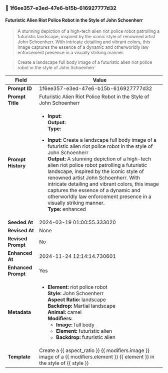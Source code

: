 

### 📜 1f6ee357-e3ed-47e6-b15b-616927777d32

#### Futuristic Alien Riot Police Robot in the Style of John Schoenherr

> A stunning depiction of a high-tech alien riot police robot patrolling a futuristic landscape, inspired by the iconic style of renowned artist John Schoenherr. With intricate detailing and vibrant colors, this image captures the essence of a dynamic and otherworldly law enforcement presence in a visually striking manner.

> Create a landscape full body image of a futuristic alien riot police robot in the style of John Schoenherr

| Field          | Value                                                                                                                                                                      |
|----------------|----------------------------------------------------------------------------------------------------------------------------------------------------------------------------|
| **Prompt ID**  | 1f6ee357-e3ed-47e6-b15b-616927777d32                                                                                                                                                            |
| **Prompt Title**  | Futuristic Alien Riot Police Robot in the Style of John Schoenherr                                                                                                                                                            |
| **Prompt History** | <ul><li>**Input:**  <br> **Output:**  <br> **Type:** </li></ul><ul><li>**Input:** Create a landscape full body image of a futuristic alien riot police robot in the style of John Schoenherr <br> **Output:** A stunning depiction of a high-tech alien riot police robot patrolling a futuristic landscape, inspired by the iconic style of renowned artist John Schoenherr. With intricate detailing and vibrant colors, this image captures the essence of a dynamic and otherworldly law enforcement presence in a visually striking manner. <br> **Type:** enhanced</li></ul> |
| **Seeded At** | 2024-03-19 01:00:55.333020                                                                                                                                                   |
| **Revised At** | None                                                                                                                                                   |
| **Revised Prompt** | No                                                                                                                                                                      |
| **Enhanced At** | 2024-11-24 12:14:14.730601                                                                                                                                                  |
| **Enhanced Prompt** | Yes                                                                                                                                                                    |
| **Metadata**   | <ul><li>**Element:** riot police robot <br> **Style:** John Schoenherr <br> **Aspect Ratio:** landscape <br> **Backdrop:** Martial landscape <br> **Animal:** camel <br> **Modifiers:**<ul><li>**Image:** full body</li><li>**Element:** futuristic alien</li><li>**Backdrop:** futuristic alien</li></ul></li></ul> |
| **Template**   | Create a {{ aspect_ratio }} {{ modifiers.image }} image of a {{ modifiers.element }} {{ element }} in the style of {{ style }}                                                                                                                                           |


